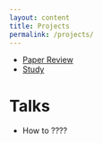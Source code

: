 ```yaml
---
layout: content
title: Projects
permalink: /projects/
---
```



- [Paper Review]()
- [Study]()


# Talks
- How to ????

